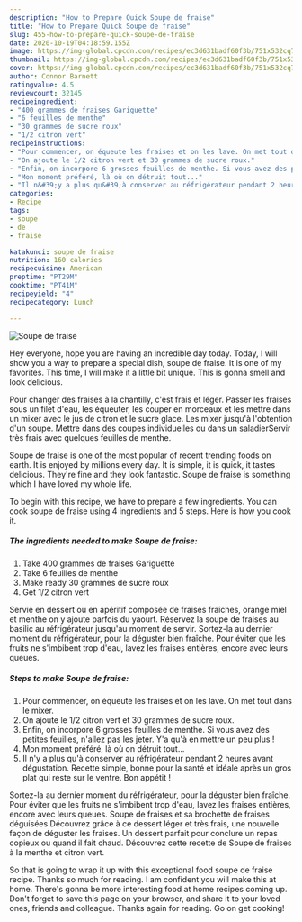 ```yaml
---
description: "How to Prepare Quick Soupe de fraise"
title: "How to Prepare Quick Soupe de fraise"
slug: 455-how-to-prepare-quick-soupe-de-fraise
date: 2020-10-19T04:18:59.155Z
image: https://img-global.cpcdn.com/recipes/ec3d631badf60f3b/751x532cq70/soupe-de-fraise-photo-principale-de-la-recette.jpg
thumbnail: https://img-global.cpcdn.com/recipes/ec3d631badf60f3b/751x532cq70/soupe-de-fraise-photo-principale-de-la-recette.jpg
cover: https://img-global.cpcdn.com/recipes/ec3d631badf60f3b/751x532cq70/soupe-de-fraise-photo-principale-de-la-recette.jpg
author: Connor Barnett
ratingvalue: 4.5
reviewcount: 32145
recipeingredient:
- "400 grammes de fraises Gariguette"
- "6 feuilles de menthe"
- "30 grammes de sucre roux"
- "1/2 citron vert"
recipeinstructions:
- "Pour commencer, on équeute les fraises et on les lave. On met tout dans le mixer."
- "On ajoute le 1/2 citron vert et 30 grammes de sucre roux."
- "Enfin, on incorpore 6 grosses feuilles de menthe. Si vous avez des petites feuilles, n&#39;allez pas les jeter. Y&#39;a qu&#39;à en mettre un peu plus !"
- "Mon moment préféré, là où on détruit tout..."
- "Il n&#39;y a plus qu&#39;à conserver au réfrigérateur pendant 2 heures avant dégustation. Recette simple, bonne pour la santé et idéale après un gros plat qui reste sur le ventre. Bon appétit !"
categories:
- Recipe
tags:
- soupe
- de
- fraise

katakunci: soupe de fraise 
nutrition: 160 calories
recipecuisine: American
preptime: "PT29M"
cooktime: "PT41M"
recipeyield: "4"
recipecategory: Lunch

---
```



![Soupe de fraise](https://img-global.cpcdn.com/recipes/ec3d631badf60f3b/751x532cq70/soupe-de-fraise-photo-principale-de-la-recette.jpg)

Hey everyone, hope you are having an incredible day today. Today, I will show you a way to prepare a special dish, soupe de fraise. It is one of my favorites. This time, I will make it a little bit unique. This is gonna smell and look delicious.

Pour changer des fraises à la chantilly, c&#39;est frais et léger. Passer les fraises sous un filet d&#39;eau, les équeuter, les couper en morceaux et les mettre dans un mixer avec le jus de citron et le sucre glace. Les mixer jusqu&#39;à l&#39;obtention d&#39;un soupe. Mettre dans des coupes individuelles ou dans un saladierServir très frais avec quelques feuilles de menthe.

Soupe de fraise is one of the most popular of recent trending foods on earth. It is enjoyed by millions every day. It is simple, it is quick, it tastes delicious. They're fine and they look fantastic. Soupe de fraise is something which I have loved my whole life.


To begin with this recipe, we have to prepare a few ingredients. You can cook soupe de fraise using 4 ingredients and 5 steps. Here is how you cook it.

<!--inarticleads1-->

##### The ingredients needed to make Soupe de fraise:

1. Take 400 grammes de fraises Gariguette
1. Take 6 feuilles de menthe
1. Make ready 30 grammes de sucre roux
1. Get 1/2 citron vert


Servie en dessert ou en apéritif composée de fraises fraîches, orange miel et menthe on y ajoute parfois du yaourt. Réservez la soupe de fraises au basilic au réfrigérateur jusqu&#39;au moment de servir. Sortez-la au dernier moment du réfrigérateur, pour la déguster bien fraîche. Pour éviter que les fruits ne s&#39;imbibent trop d&#39;eau, lavez les fraises entières, encore avec leurs queues. 

<!--inarticleads2-->

##### Steps to make Soupe de fraise:

1. Pour commencer, on équeute les fraises et on les lave. On met tout dans le mixer.
1. On ajoute le 1/2 citron vert et 30 grammes de sucre roux.
1. Enfin, on incorpore 6 grosses feuilles de menthe. Si vous avez des petites feuilles, n&#39;allez pas les jeter. Y&#39;a qu&#39;à en mettre un peu plus !
1. Mon moment préféré, là où on détruit tout...
1. Il n&#39;y a plus qu&#39;à conserver au réfrigérateur pendant 2 heures avant dégustation. Recette simple, bonne pour la santé et idéale après un gros plat qui reste sur le ventre. Bon appétit !


Sortez-la au dernier moment du réfrigérateur, pour la déguster bien fraîche. Pour éviter que les fruits ne s&#39;imbibent trop d&#39;eau, lavez les fraises entières, encore avec leurs queues. Soupe de fraises et sa brochette de fraises déguisées Découvrez grâce à ce dessert léger et très frais, une nouvelle façon de déguster les fraises. Un dessert parfait pour conclure un repas copieux ou quand il fait chaud. Découvrez cette recette de Soupe de fraises à la menthe et citron vert. 

So that is going to wrap it up with this exceptional food soupe de fraise recipe. Thanks so much for reading. I am confident you will make this at home. There's gonna be more interesting food at home recipes coming up. Don't forget to save this page on your browser, and share it to your loved ones, friends and colleague. Thanks again for reading. Go on get cooking!
